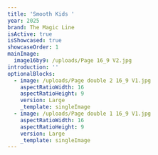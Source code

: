 ```yaml
---
title: 'Smooth Kids '
year: 2025
brand: The Magic Line
isActive: true
isShowcased: true
showcaseOrder: 1
mainImage:
  image16by9: /uploads/Page 16_9 V2.jpg
introduction: ''
optionalBlocks:
  - image: /uploads/Page double 2 16_9 V1.jpg
    aspectRatioWidth: 16
    aspectRatioHeight: 9
    version: Large
    _template: singleImage
  - image: /uploads/Page double 1 16_9 V1.jpg
    aspectRatioWidth: 16
    aspectRatioHeight: 9
    version: Large
    _template: singleImage
---
```


